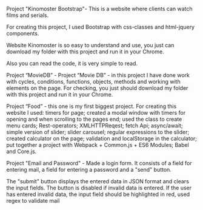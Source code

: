 Project "Kinomoster Bootstrap"- This is a website where clients can watch films and serials.

For creating this project, I used Bootstrap with css-classes and html-jquery components.

Website Kinomoster is so easy to understand and use, you just can download my folder with this project and run it in your Chrome.

Also you can read the code, it is very simple to read.

Project “MovieDB” - Project “Movie DB” -  in this project I have done work with cycles, conditions, functions, objects, methods and working with elements on the page.
For checking, you just should download my folder with this project and run it in your Chrome.

Project “Food” - this one is my first biggest project.
For creating this website I used:
timers for page;
created a modal window with timers for opening and when scrolling to the pages end;
used the class to create menu cards;
Rest-operators;
XMLHTTPReqest;
fetch Api;
async/await;
simple version of slider;
slider carousel;
regular expressions to the slider;
created calculator on the page;
validation and localStorage in the calculator;
put together a project with Webpack + Common.js + ES6 Modules;
Babel and Core.js.

Project "Email and Password" - Made a login form. It consists of a field for entering mail, a field for entering a password and a "send" button.

The "submit" button displays the entered data in JSON format and clears the input fields. The button is disabled if invalid data is entered.
If the user has entered invalid data, the input field should be highlighted in red, used regex to validate mail




